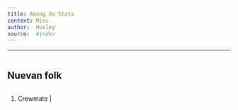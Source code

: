 ```yaml
---
title: Among Us Stats
context: Misc
author:  Huxley
source:  #index
---
```


---


```
```
## Nuevan folk
```
```

1. Crewmate | 













